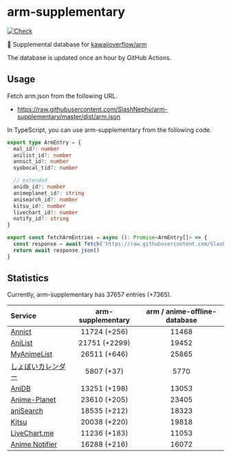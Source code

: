 # arm-supplementary

[![Check](https://github.com/SlashNephy/arm-supplementary/actions/workflows/check-node.yml/badge.svg)](https://github.com/SlashNephy/arm-supplementary/actions/workflows/check-node.yml)

💊 Supplemental database for [kawaiioverflow/arm](https://github.com/kawaiioverflow/arm)

The database is updated once an hour by GitHub Actions.

## Usage

Fetch arm.json from the following URL.

- https://raw.githubusercontent.com/SlashNephy/arm-supplementary/master/dist/arm.json

In TypeScript, you can use arm-supplementary from the following code.

```TypeScript
export type ArmEntry = {
  mal_id?: number
  anilist_id?: number
  annict_id?: number
  syobocal_tid?: number

  // extended
  anidb_id?: number
  animeplanet_id?: string
  anisearch_id?: number
  kitsu_id?: number
  livechart_id?: number
  notify_id?: string
}

export const fetchArmEntries = async (): Promise<ArmEntry[]> => {
  const response = await fetch('https://raw.githubusercontent.com/SlashNephy/arm-supplementary/master/dist/arm.json')
  return await response.json()
}
```

## Statistics

Currently, arm-supplementary has 37657 entries (+7365).

| Service                                     | arm-supplementary | arm / anime-offline-database |
| :------------------------------------------ | :---------------: | :--------------------------: |
| [Annict](https://annict.com)                |   11724 (+256)    |            11468             |
| [AniList](https://anilist.co)               |   21751 (+2299)   |            19452             |
| [MyAnimeList](https://myanimelist.net)      |   26511 (+646)    |            25865             |
| [しょぼいカレンダー](https://cal.syoboi.jp) |    5807 (+37)     |             5770             |
| [AniDB](https://anidb.net)                  |   13251 (+198)    |            13053             |
| [Anime-Planet](https://anime-planet.com)    |   23610 (+205)    |            23405             |
| [aniSearch](https://anisearch.com)          |   18535 (+212)    |            18323             |
| [Kitsu](https://kitsu.io)                   |   20038 (+220)    |            19818             |
| [LiveChart.me](https://livechart.me)        |   11236 (+183)    |            11053             |
| [Anime Notifier](https://notify.moe)        |   16288 (+216)    |            16072             |
